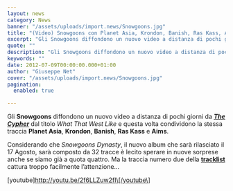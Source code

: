 ```yaml
---
layout: news
category: News
banner: "/assets/uploads/import.news/Snowgoons.jpg"
title: "(Video) Snowgoons con Planet Asia, Krondon, Banish, Ras Kass, Aims – What That West Like"
excerpt: "Gli Snowgoons diffondono un nuovo video a distanza di pochi giorni da The Cypher dal titolo What That West Like e questa volta condividono la stessa traccia Planet Asia, Krondon, Banish, Ras Kass e Aims. Considerando che Snowgoons Dynasty, il nuovo album che sarà rilasciato il 17 Agosto, sarà composto da 32 tracce è lecito [&hellip"
quote: ""
description: "Gli Snowgoons diffondono un nuovo video a distanza di pochi giorni da The Cypher dal titolo What That West Like e questa volta condividono la stessa traccia Planet Asia, Krondon, Banish, Ras Kass e Aims. Considerando che Snowgoons Dynasty, il nuovo album che sarà rilasciato il 17 Agosto, sarà composto da 32 tracce è lecito [&hellip"
keywords: ""
date: 2012-07-09T00:00:00.000+01:00
author: "Giuseppe Net"
cover: "/assets/uploads/import.news/Snowgoons.jpg"
pagination:
  enabled: true

---
```


Gli **Snowgoons** diffondono un nuovo video a distanza di pochi giorni da [**_The Cypher_**](https://hotmc.com/video-snowgoons-con-aspects-ghostface-killah-swisha-t-killah-priest-the-cypher/) dal titolo _What That West Like_ e questa volta condividono la stessa traccia **Planet Asia**, **Krondon**, **Banish**, **Ras Kass** e **Aims**.

Considerando che _Snowgoons Dynasty_, il nuovo album che sarà rilasciato il 17 Agosto, sarà composto da 32 tracce è lecito sperare in nuove sorprese anche se siamo già a quota quattro. Ma la traccia numero due della **[tracklist](https://hotmc.com/snowgoons-cover-tracklist-e-nuovo-video-con-freestyle-snowgoons-dynasty-pt-2/)** cattura troppo facilmente l’attenzione…

\[youtube\]http://youtu.be/2f6LLZuw2fI\[/youtube\]